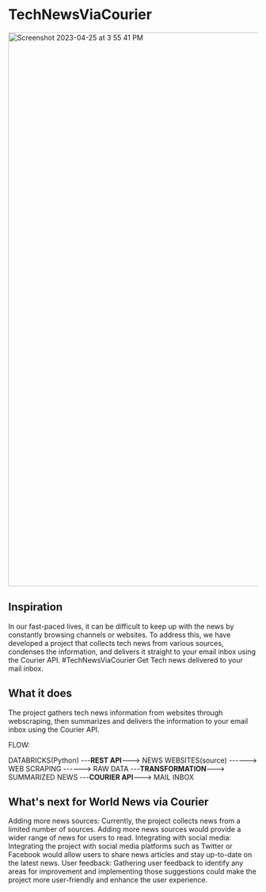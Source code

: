 # TechNewsViaCourier

<img width="1117" alt="Screenshot 2023-04-25 at 3 55 41 PM" src="https://user-images.githubusercontent.com/38040515/234249616-ec2785c0-c56e-481e-ac4e-aada122b77da.png">



## Inspiration 
In our fast-paced lives, it can be difficult to keep up with the news by constantly browsing channels or websites. To address this, we have developed a project that collects tech news from various sources, condenses the information, and delivers it straight to your email inbox using the Courier API. #TechNewsViaCourier Get Tech news delivered to your mail inbox.

## What it does
The project gathers tech news information from websites through webscraping, then summarizes and delivers the information to your email inbox using the Courier API.

FLOW:

DATABRICKS(Python) ---**REST API**---> NEWS WEBSITES(source) ------> WEB SCRAPING ------> RAW DATA ---**TRANSFORMATION**---> SUMMARIZED NEWS ---**COURIER API**---> MAIL INBOX

## What's next for World News via Courier
Adding more news sources: Currently, the project collects news from a limited number of sources. Adding more news sources would provide a wider range of news for users to read.
Integrating with social media: Integrating the project with social media platforms such as Twitter or Facebook would allow users to share news articles and stay up-to-date on the latest news.
User feedback: Gathering user feedback to identify any areas for improvement and implementing those suggestions could make the project more user-friendly and enhance the user experience.

